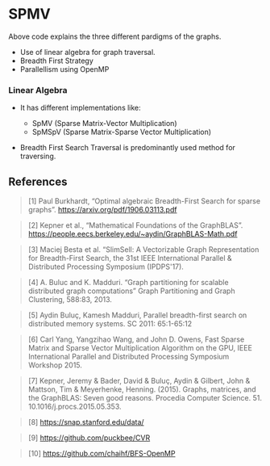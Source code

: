 # SPMV
Above code explains the three different pardigms of the graphs. 
* Use of linear algebra for graph traversal.
* Breadth First Strategy
* Parallellism using OpenMP

### Linear Algebra 

* It has different implementations like:
  - SpMV (Sparse Matrix-Vector Multiplication)
  - SpMSpV (Sparse Matrix-Sparse Vector Multiplication)
  
* Breadth First Search Traversal is predominantly used method for traversing. 

## References

> [1] Paul Burkhardt, “Optimal algebraic Breadth-First Search for sparse graphs”.
> https://arxiv.org/pdf/1906.03113.pdf

> [2] Kepner et al., “Mathematical Foundations of the GraphBLAS”.
> https://people.eecs.berkeley.edu/~aydin/GraphBLAS-Math.pdf

> [3] Maciej Besta et al. “SlimSell: A Vectorizable Graph Representation for Breadth-First
Search, the 31st IEEE International Parallel & Distributed Processing Symposium
(IPDPS'17).

> [4] A. Buluc and K. Madduri. “Graph partitioning for scalable distributed graph computations”
Graph Partitioning and Graph Clustering, 588:83, 2013.

> [5] Aydin Buluç, Kamesh Madduri, Parallel breadth-first search on distributed memory
systems. SC 2011: 65:1-65:12

> [6] Carl Yang, Yangzihao Wang, and John D. Owens, Fast Sparse Matrix and Sparse Vector
Multiplication Algorithm on the GPU, IEEE International Parallel and Distributed
Processing Symposium Workshop 2015.

> [7] Kepner, Jeremy & Bader, David & Buluç, Aydin & Gilbert, John & Mattson, Tim & Meyerhenke, Henning. (2015). Graphs, matrices, and the GraphBLAS: Seven good reasons. Procedia Computer Science. 51. 10.1016/j.procs.2015.05.353. 

> [8] https://snap.stanford.edu/data/

> [9] https://github.com/puckbee/CVR

> [10] https://github.com/chaihf/BFS-OpenMP

